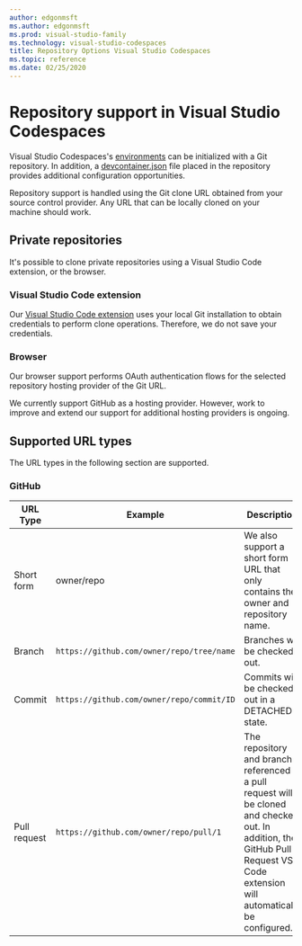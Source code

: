 ```yaml
---
author: edgonmsft
ms.author: edgonmsft
ms.prod: visual-studio-family
ms.technology: visual-studio-codespaces
title: Repository Options Visual Studio Codespaces
ms.topic: reference
ms.date: 02/25/2020
---
```


# Repository support in Visual Studio Codespaces

Visual Studio Codespaces's [environments](../overview/what-is-vsonline.md#environments) can be initialized with a Git repository. In addition, a [devcontainer.json](configuring.md) file placed in the repository provides additional configuration opportunities.

Repository support is handled using the Git clone URL obtained from your source control provider. Any URL that can be locally cloned on your machine should work.

## Private repositories

It's possible to clone private repositories using a Visual Studio Code extension, or the browser.

### Visual Studio Code extension

Our [Visual Studio Code extension](https://marketplace.visualstudio.com/items?itemName=ms-vsonline.vsonline) uses your local Git installation to obtain credentials to perform clone operations. Therefore, we do not save your credentials.

### Browser

Our browser support performs OAuth authentication flows for the selected repository hosting provider of the Git URL.

We currently support GitHub as a hosting provider. However, work to improve and extend our support for additional hosting providers is ongoing.

## Supported URL types

The URL types in the following section are supported.

### GitHub

| URL Type | Example | Description |
|----------|---------|-------------|
| Short form | owner/repo | We also support a short form URL that only contains the owner and repository name. |
| Branch | `https://github.com/owner/repo/tree/name` | Branches will be checked out. |
| Commit | `https://github.com/owner/repo/commit/ID` | Commits will be checked out in a DETACHED state. |
| Pull request | `https://github.com/owner/repo/pull/1` | The repository and branch referenced in a pull request will be cloned and checked out. In addition, the GitHub Pull Request VS Code extension will automatically be configured. |
